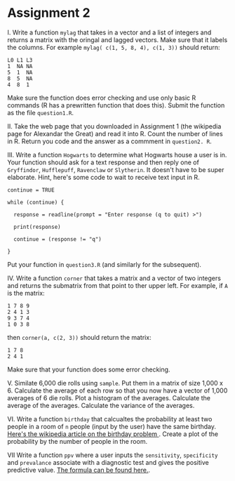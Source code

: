 # Assignment 2

I. Write a function `mylag` that takes in a vector and a list of integers and returns a matrix with the oringal and lagged vectors. Make sure that it labels the columns. For example `mylag( c(1, 5, 8, 4), c(1, 3))` should return:
```
L0 L1 L3
1  NA NA
5  1  NA
8  5  NA
4  8  1
```
Make sure the function does error checking and use only basic R commands (R has a prewritten function that does this). Submit the function as the file `question1.R`.

II. Take the web page that you downloaded in Assignment 1 (the wikipedia page for Alexandar the Great) and read it into R. Count the number of lines in R. Return you code and the answer as a commment in `question2. R`. 

III. Write a function `Hogwarts` to determine what Hogwarts house a user is in. Your function should ask for a text response and then reply one of `Gryffindor`, `Hufflepuff`, `Ravenclaw` or `Slytherin`. It doesn't have to be super elaborate. Hint, here's some code to wait to receive text input in R. 
```
continue = TRUE

while (continue) {

  response = readline(prompt = "Enter response (q to quit) >")
  
  print(response)
  
  continue = (response != "q")
  
}
```
Put your function in `question3.R` (and similarly for the subsequent).

IV. Write a function `corner` that takes a matrix and a vector of two integers and returns the submatrix from that point to ther upper left. For example, if `A` is the matrix:
```
1 7 8 9
2 4 1 3
9 3 7 4
1 0 3 8
```
then `corner(a, c(2, 3))` should return the matrix:
```
1 7 8
2 4 1
```
Make sure that your function does some error checking. 

V. Similate 6,000 die rolls using `sample`. Put them in a matrix of size 1,000 x 6. Calculate the average of each row so that you now have a vector of 1,000 averages of 6 die rolls. Plot a histogram of the averages. Calculate the average of the averages. Calculate the variance of the averages.

VI. Write a function `birthday` that calcualtes the probability at least two people in a room of `n` people (input by the user) have the same birthday. [Here's the wikipedia article on the birthday problem ](https://en.wikipedia.org/wiki/Birthday_problem). Create a plot of the probability by the number of people in the room.

VII Write a function `ppv` where a user inputs the `sensitivity`, `specificity` and `prevalance` associate with a diagnostic test and gives the positive predictive value. [The formula can be found here.](https://en.wikipedia.org/wiki/Positive_and_negative_predictive_values). 
